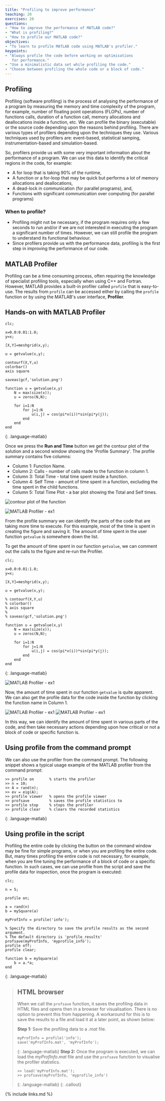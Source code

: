 ```yaml
---
title: "Profiling to improve performance"
teaching: 20
exercises: 20
questions:
- "How to improve the performance of MATLAB code?"
- "What is profiling?"
- "How to profile our MATLAB code?"
objectives:
- "To learn to profile MATLAB code using MATLAB's profiler."
keypoints:
- "Always profile the code before working on optimisations
   for performance."
- "Use a minimalistic data set while profiling the code."
- "Choose between profiling the whole code or a block of code."
---
```


## Profiling
Profiling (software profiling) is the process of analysing the performance
of a program
by measuring the memory and time complexity of the program, for example,
number of floating point operations (FLOPs),
number of functions calls, duration of a function call,
memory allocations and deallocations inside a function, etc. We can profile
the binary (executable) or the source code depending upon the reasons behind
profiling. There are various types of profilers depending upon the techniques
they use. Various techniques used by profilers are: event-based,
statistical samping, instrumentation-based and simulation-based.

So, profilers provide us with some very important information
about the performance of a program. We can use this data to identify
the critical regions in the code, for example:
* A for loop that is taking 90% of the runtime,
* A function or a for-loop that may be quick but performs a lot of
  memory allocations and deallocations,
* A dead-lock in communication (for parallel programs), and,
* Functions with significant communication over computing
  (for parallel programs)


### When to profile?
* Profiling might not be necessary, if the program requires only a few
seconds to run and/or if we are not interested in executing the program
a significant number of times. However, we can still profile the program
to understand its functional behaviour.
* Since profilers provide us with the performance data, profiling is
  the first step in improving the performance of our code.


## MATLAB Profiler
Profiling can be a time consuming process, often requiring the knowledge
of specialist profiling tools, especially when using C++ and Fortran. However,
MATLAB provides a built-in profiler called `profile` that is easy-to-use.
The results from `profile` can be accessed either by calling the  `profile`
function or by using the MATLAB's user interface, **Profiler**.

## Hands-on with MATLAB Profiler
~~~
clc;

x=0.0:0.01:1.0;
y=x;

[X,Y]=meshgrid(x,y);

u = getvalue(x,y);

contourf(X,Y,u)
colorbar()
axis square

saveas(gcf,'solution.png')

function u = getvalue(x,y)
    N = max(size(x));
    u = zeros(N,N);

    for i=1:N
        for j=1:N
            u(i,j) = cos(pi*x(i))*sin(pi*y(j));
        end
    end
end
~~~
{: .language-matlab}

Once we press the **Run and Time** button we get the contour plot of the
solution and a second window showing the 'Profile Summary'.
The profile summary contains five columns:
* Column 1: Function Name.
* Column 2: Calls - number of calls made to the function in column 1.
* Column 3: Total Time - total time spent inside a function.
* Column 4: Self Time - amount of time spent in a function, excluding the time spent in the child functions.
* Column 5: Total Time Plot - a bar plot showing the Total and Self times.

![contour plot of the function](../fig/solution-plot.png)

![MATLAB Profiler - ex1](../fig/profiler-ex1-before-commenting.png)

From the profile summary we can identify the parts of the code
that are taking more time to execute. For this example, most of
the time is spent in creating the figure and saving it.
The amount of time spent in the user function `getvalue` is somewhere down the list.

To get the amount of time spent in our function `getvalue`, we can comment out the calls to the figure and re-run the Profiler.
~~~
clc;

x=0.0:0.01:1.0;
y=x;

[X,Y]=meshgrid(x,y);

u = getvalue(x,y);

% contourf(X,Y,u)
% colorbar()
% axis square
%
% saveas(gcf,'solution.png')

function u = getvalue(x,y)
    N = max(size(x));
    u = zeros(N,N);

    for i=1:N
        for j=1:N
            u(i,j) = cos(pi*x(i))*sin(pi*y(j));
        end
    end
end
~~~
{: .language-matlab}

![MATLAB Profiler - ex1](../fig/profiler-ex1-after-commenting-1.png)

Now, the amount of time spent in our function `getvalue` is quite apparent. We can also get the profile data for the code inside the function by clicking the function name in Column 1.

![MATLAB Profiler - ex1](../fig/profiler-ex1-after-commenting-2.png)
![MATLAB Profiler - ex1](../fig/profiler-ex1-after-commenting-3.png)

In this way, we can identify the amount of time spent in various parts of the code, and then take necessary actions depending upon how critical or not a block of code or specific function is.


## Using **profile** from the command prompt
We can also use the profiler from the command prompt. The following snippet
shows a typical usage example of the MATLAB profiler from the
command prompt:

~~~
>> profile on       % starts the profiler
>> n = 10;          
>> A = rand(n);
>> ev = eig(A);
>> profile viewer   % opens the profile viewer
>> profsave         % saves the profile statistics to
>> profile stop     % stops the profiler
>> profile clear    % clears the recorded statistics
~~~
{: .language-matlab}



## Using **profile** in the script
Profiling the entire code by clicking the button on the command
window may be fine for simple programs, or when you are profiling the
entire code. But, many times profiling the entire code is not necessary,
for example, when you are fine tuning the performance of a block of code
or a specific function. In such cases, we can use profile from the script
and save the profile data for inspection, once the program is executed:

~~~
clc;

n = 5;

profile on;

a = rand(n)
b = mySquare(a)

myProfInfo = profile('info');

% Specify the directory to save the profile results as the second argument.
% The default directory is 'profile_results'
profsave(myProfInfo, 'myprofile_info');
profile off;
profile clear;

function b = mySquare(a)
    b = a.*a;
end
~~~
{: .language-matlab}


> ## HTML browser
> When we call the `profsave` function, it saves the profiling data in HTML files
  and opens then in a browser for visualisation. There is no option to prevent
  this from happening. A workaround for this is to save the results to a file
  and load it at a later point, as shown below:
>
> **Step 1:** Save the profiling data to a *.mat* file.
> ~~~
> myProfInfo = profile('info');
> save('myProfInfo.mat', 'myProfInfo');
> ~~~
> {: .language-matlab}
> **Step 2:** Once the program is executed, we can load the *myProfInfo.mat* file and use
  the `profsave` function to visualise the profiler statistics.
>
> ~~~
> >> load('myProfInfo.mat');
> >> profsave(myProfInfo, 'myprofile_info')
> ~~~
> {: .language-matlab}
{: .callout}


{% include links.md %}
